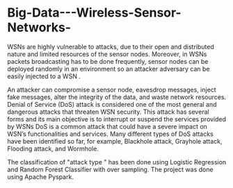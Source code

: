 # Big-Data---Wireless-Sensor-Networks-
WSNs are highly vulnerable to attacks, due to their open and distributed nature and limited resources of the sensor nodes. Moreover, in WSNs packets broadcasting has to be done frequently, sensor nodes can be deployed randomly in an environment so an attacker adversary can be easily injected to a WSN .

An attacker can compromise a sensor node, eavesdrop messages, inject fake messages, alter the integrity of the data, and waste network resources. Denial of Service (DoS) attack is considered one of the most general and dangerous attacks that threaten WSN security. This attack has several forms and its main objective is to interrupt or suspend the services provided by WSNs
DoS is a common attack that could have a severe impact on WSN’s functionalities and services. Many different types of DoS attacks have been identified so far, for example, Blackhole attack, Grayhole attack, Flooding attack, and Wormhole. 

The classification of  "attack type " has been done using Logistic Regression and Random Forest Classifier with over sampling.
The project was done using Apache Pyspark.
